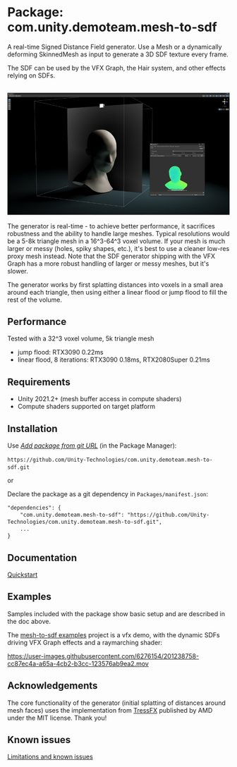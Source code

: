 # Package: com.unity.demoteam.mesh-to-sdf

A real-time Signed Distance Field generator. Use a Mesh or a dynamically deforming SkinnedMesh as input to generate a 3D SDF texture every frame.

The SDF can be used by the VFX Graph, the Hair system, and other effects relying on SDFs.

\
![mesh-to-sdf](Documentation~/images/mesh-to-sdf-skinned.png)

The generator is real-time - to achieve better performance, it sacrifices robustness and the ability to handle large meshes. Typical resolutions would be a 5-8k triangle mesh in a 16^3-64^3 voxel volume. If your mesh is much larger or messy (holes, spiky shapes, etc.), it's best to use a cleaner low-res proxy mesh instead. Note that the SDF generator shipping with the VFX Graph has a more robust handling of larger or messy meshes, but it's slower.

The generator works by first splatting distances into voxels in a small area around each triangle, then using either a linear flood or jump flood to fill the rest of the volume.

## Performance

Tested with a 32^3 voxel volume, 5k triangle mesh
- jump flood: RTX3090 0.22ms
- linear flood, 8 iterations: RTX3090 0.18ms, RTX2080Super 0.21ms

## Requirements

- Unity 2021.2+ (mesh buffer access in compute shaders)
- Compute shaders supported on target platform

## Installation

Use [*Add package from git URL*](https://docs.unity3d.com/Manual/upm-ui-giturl.html) (in the Package Manager): 

```https://github.com/Unity-Technologies/com.unity.demoteam.mesh-to-sdf.git```

or

Declare the package as a git dependency in `Packages/manifest.json`:

```
"dependencies": {
    "com.unity.demoteam.mesh-to-sdf": "https://github.com/Unity-Technologies/com.unity.demoteam.mesh-to-sdf.git",
    ...
}
```

## Documentation

[Quickstart](Documentation~/index.md)

## Examples

Samples included with the package show basic setup and are described in the doc above.

The [mesh-to-sdf examples](https://github.com/robcupisz/mesh-to-sdf-examples) project is a vfx demo, with the dynamic SDFs driving VFX Graph effects and a raymarching shader:

https://user-images.githubusercontent.com/6276154/201238758-cc87ec4a-a65a-4cb2-b3cc-123576ab9ea2.mov


## Acknowledgements

The core functionality of the generator (initial splatting of distances around mesh faces) uses the implementation from [TressFX](https://github.com/GPUOpen-Effects/TressFX) published by AMD under the MIT license. Thank you!

## Known issues

[Limitations and known issues](Documentation~/index.md#limitations-and-known-issues)

